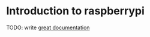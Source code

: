# Introduction to raspberrypi

TODO: write [great documentation](http://jacobian.org/writing/great-documentation/what-to-write/)
